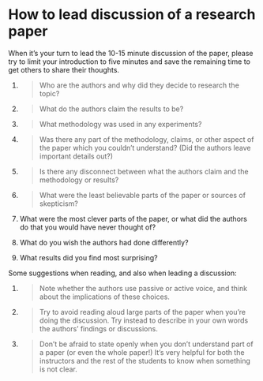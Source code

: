 # How to lead discussion of a research paper

When it’s your turn to lead the 10-15 minute discussion of the paper,
please try to limit your introduction to five minutes and save the
remaining time to get others to share their thoughts.

1.  > Who are the authors and why did they decide to research the topic?

2.  > What do the authors claim the results to be?

3.  > What methodology was used in any experiments?

4.  > Was there any part of the methodology, claims, or other aspect of
    > the paper which you couldn’t understand? (Did the authors leave
    > important details out?)

5.  > Is there any disconnect between what the authors claim and the
    > methodology or results?

6.  > What were the least believable parts of the paper or sources of
    > skepticism?

7.  What were the most clever parts of the paper, or what did the
    authors do that you would have never thought of?

8.  What do you wish the authors had done differently?

9.  What results did you find most surprising?

Some suggestions when reading, and also when leading a discussion:

1.  > Note whether the authors use passive or active voice, and think
    > about the implications of these choices.

2.  > Try to avoid reading aloud large parts of the paper when you’re
    > doing the discussion. Try instead to describe in your own words
    > the authors’ findings or discussions.

3.  > Don’t be afraid to state openly when you don’t understand part of
    > a paper (or even the whole paper\!) It’s very helpful for both the
    > instructors and the rest of the students to know when something is
    > not clear.